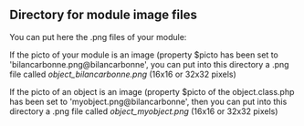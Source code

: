 
Directory for module image files
--------------------------------

You can put here the .png files of your module:


If the picto of your module is an image (property $picto has been set to 'bilancarbonne.png@bilancarbonne', you can put into this
directory a .png file called *object_bilancarbonne.png* (16x16 or 32x32 pixels)


If the picto of an object is an image (property $picto of the object.class.php has been set to 'myobject.png@bilancarbonne', then you can put into this
directory a .png file called *object_myobject.png* (16x16 or 32x32 pixels)

